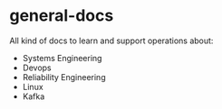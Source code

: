 # general-docs

All kind of docs to learn and support operations about:

- Systems Engineering
- Devops
- Reliability Engineering
- Linux
- Kafka